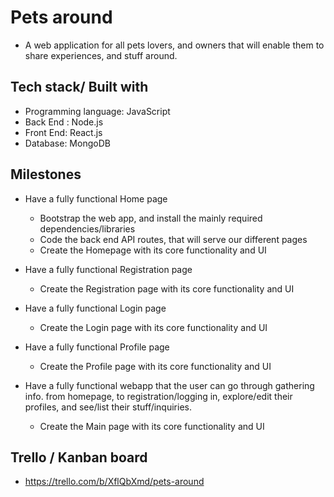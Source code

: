 # Pets around

- A web application for all pets lovers, and owners that will enable them to share experiences, and stuff around.

## Tech stack/ Built with

- Programming language: JavaScript
- Back End : Node.js
- Front End: React.js
- Database: MongoDB

## Milestones

- Have a fully functional Home page

  - Bootstrap the web app, and install the mainly required dependencies/libraries
  - Code the back end API routes, that will serve our different pages
  - Create the Homepage with its core functionality and UI

- Have a fully functional Registration page

  - Create the Registration page with its core functionality and UI

- Have a fully functional Login page

  - Create the Login page with its core functionality and UI

- Have a fully functional Profile page

  - Create the Profile page with its core functionality and UI

- Have a fully functional webapp that the user can go through gathering info. from homepage, to registration/logging in, explore/edit their profiles, and see/list their stuff/inquiries.

  - Create the Main page with its core functionality and UI

## Trello / Kanban board

- https://trello.com/b/XflQbXmd/pets-around
